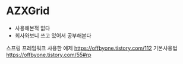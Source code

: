# AZXGrid
  - 사용해본적 없다 
  - 회사와보니 쓰고 있어서 공부해본다
  
스프링 프레임워크 사용한 예제
https://offbyone.tistory.com/112
기본사용법
https://offbyone.tistory.com/55#rp




